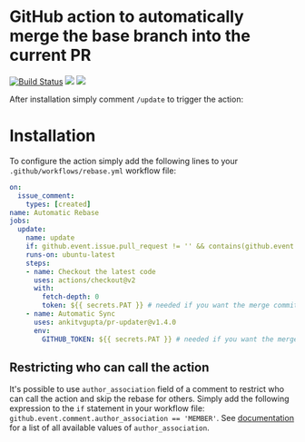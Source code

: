 # GitHub action to automatically merge the base branch into the current PR

[![Build Status](https://api.cirrus-ci.com/github/cirrus-actions/rebase.svg)](https://cirrus-ci.com/github/cirrus-actions/rebase) [![](https://images.microbadger.com/badges/version/cirrusactions/rebase.svg)](https://microbadger.com/images/cirrusactions/rebase) [![](https://images.microbadger.com/badges/image/cirrusactions/rebase.svg)](https://microbadger.com/images/cirrusactions/rebase)

After installation simply comment `/update` to trigger the action:


# Installation

To configure the action simply add the following lines to your `.github/workflows/rebase.yml` workflow file:

```yml
on: 
  issue_comment:
    types: [created]
name: Automatic Rebase
jobs:
  update:
    name: update
    if: github.event.issue.pull_request != '' && contains(github.event.comment.body, '/rebase')
    runs-on: ubuntu-latest
    steps:
    - name: Checkout the latest code
      uses: actions/checkout@v2
      with:
        fetch-depth: 0
        token: ${{ secrets.PAT }} # needed if you want the merge commit to trigger other workflows in your PR.
    - name: Automatic Sync
      uses: ankitvgupta/pr-updater@v1.4.0
      env:
        GITHUB_TOKEN: ${{ secrets.PAT }} # needed if you want the merge commit to trigger other workflows in your PR.
```

## Restricting who can call the action

It's possible to use `author_association` field of a comment to restrict who can call the action and skip the rebase for others. Simply add the following expression to the `if` statement in your workflow file: `github.event.comment.author_association == 'MEMBER'`. See [documentation](https://developer.github.com/v4/enum/commentauthorassociation/) for a list of all available values of `author_association`.

